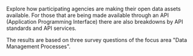 Explore how participating agencies are making their open data assets available. For those that are being made available through an API (Application Programming Interface) there are also breakdowns by API standards and API services.

The results are based on three survey questions of the focus area "Data Management Processes".
